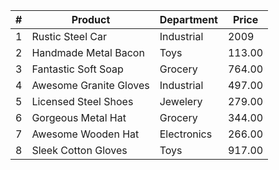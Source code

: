 <table class="pure-table">
    <thead>
        <tr>
            <th>#</th>
            <th>Product</th>
            <th>Department</th>
            <th>Price</th>
        </tr>
    </thead>
    <tbody>
        <tr class="pure-table-odd">
            <td>1</td>
            <td>Rustic Steel Car</td>
            <td>Industrial</td>
            <td>2009</td>
        </tr>
        <tr>
            <td>2</td>
            <td>Handmade Metal Bacon</td>
            <td>Toys</td>
            <td>113.00</td>
        </tr>
        <tr class="pure-table-odd">
            <td>3</td>
            <td>Fantastic Soft Soap</td>
            <td>Grocery</td>
            <td>764.00</td>
        </tr>
        <tr>
            <td>4</td>
            <td>Awesome Granite Gloves</td>
            <td>Industrial</td>
            <td>497.00</td>
        </tr>
        <tr class="pure-table-odd">
            <td>5</td>
            <td>Licensed Steel Shoes</td>
            <td>Jewelery</td>
            <td>279.00</td>
        </tr>
        <tr>
            <td>6</td>
            <td>Gorgeous Metal Hat</td>
            <td>Grocery</td>
            <td>344.00</td>
        </tr>
        <tr class="pure-table-odd">
            <td>7</td>
            <td>Awesome Wooden Hat</td>
            <td>Electronics</td>
            <td>266.00</td>
        </tr>
        <tr>
            <td>8</td>
            <td>Sleek Cotton Gloves</td>
            <td>Toys</td>
            <td>917.00</td>
        </tr>
    </tbody>
</table>
